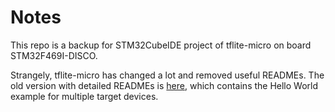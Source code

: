 # Notes

This repo is a backup for STM32CubeIDE project of tflite-micro on board STM32F469I-DISCO.

Strangely, tflite-micro has changed a lot and removed useful READMEs. The old version with detailed READMEs is [here](TfliteRepo), which contains the Hello World example for multiple target devices.

[TfliteRepo]: <https://github.com/tensorflow/tflite-micro/tree/e8dd8174b5c496e7c3dea41f74329ddc23d32c02/tensorflow/lite/micro/examples/hello_world> (tflite-micro old history)